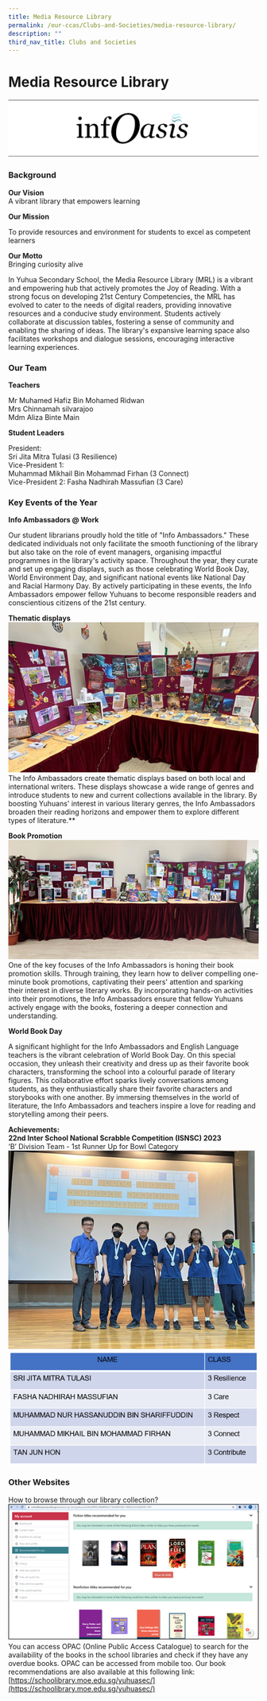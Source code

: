```yaml
---
title: Media Resource Library
permalink: /our-ccas/Clubs-and-Societies/media-resource-library/
description: ""
third_nav_title: Clubs and Societies
---
```

# **Media Resource Library**

![](/images/io.png)

### Background

**Our Vision**   
A vibrant library that empowers learning

**Our Mission**   

To provide resources and environment for students to excel as competent learners


**Our Motto**   
Bringing curiosity alive

In Yuhua Secondary School, the Media Resource Library (MRL) is a vibrant and empowering hub that actively promotes the Joy of Reading. With a strong focus on developing 21st Century Competencies, the MRL has evolved to cater to the needs of digital readers, providing innovative resources and a conducive study environment. Students actively collaborate at discussion tables, fostering a sense of community and enabling the sharing of ideas. The library's expansive learning space also facilitates workshops and dialogue sessions, encouraging interactive learning experiences.


### Our Team

**Teachers**  

Mr Muhamed Hafiz Bin Mohamed Ridwan    
Mrs Chinnamah silvarajoo   
Mdm Aliza Binte Main 


**Student Leaders**

President:    
Sri Jita Mitra Tulasi (3 Resilience)    
Vice-President 1:     
Muhammad Mikhail Bin Mohammad Firhan 
(3 Connect)      
Vice-President 2: 
Fasha Nadhirah Massufian (3 Care)

### Key Events of the Year

**Info Ambassadors @ Work**

Our student librarians proudly hold the title of "Info Ambassadors." These dedicated individuals not only facilitate the smooth functioning of the library but also take on the role of event managers, organising impactful programmes in the library's activity space. Throughout the year, they curate and set up engaging displays, such as those celebrating World Book Day, World Environment Day, and significant national events like National Day and Racial Harmony Day. By actively participating in these events, the Info Ambassadors empower fellow Yuhuans to become responsible readers and conscientious citizens of the 21st century.

**Thematic displays**
![](/images/library%201.png)
The Info Ambassadors create thematic displays based on both local and international writers. These displays showcase a wide range of genres and introduce students to new and current collections available in the library. By boosting Yuhuans' interest in various literary genres, the Info Ambassadors broaden their reading horizons and empower them to explore different types of literature.**


**Book Promotion** 
![](/images/library%202.png)
One of the key focuses of the Info Ambassadors is honing their book promotion skills. Through training, they learn how to deliver compelling one-minute book promotions, captivating their peers' attention and sparking their interest in diverse literary works. By incorporating hands-on activities into their promotions, the Info Ambassadors ensure that fellow Yuhuans actively engage with the books, fostering a deeper connection and understanding.

**World Book Day**

A significant highlight for the Info Ambassadors and English Language teachers is the vibrant celebration of World Book Day. On this special occasion, they unleash their creativity and dress up as their favorite book characters, transforming the school into a colourful parade of literary figures. This collaborative effort sparks lively conversations among students, as they enthusiastically share their favorite characters and storybooks with one another. By immersing themselves in the world of literature, the Info Ambassadors and teachers inspire a love for reading and storytelling among their peers.

**Achievements:**  
**22nd Inter School National Scrabble Competition (ISNSC) 2023**  
‘B’ Division Team - 1st Runner Up for Bowl Category
![](/images/library3.png)
![](/images/library5.png)


### Other Websites

How to browse through our library collection?  
![](/images/library%206.png)
You can access OPAC (Online Public Access Catalogue) to search for the availability of the books in the school libraries and check if they have any overdue books. OPAC can be accessed from mobile too. Our book recommendations are also available at this following link:
[https://schoolibrary.moe.edu.sg/yuhuasec/](https://schoolibrary.moe.edu.sg/yuhuasec/)